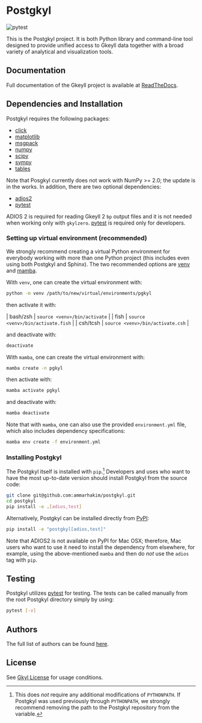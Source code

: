 # Postgkyl

![pytest](https://github.com/ammarhakim/postgkyl/actions/workflows/test.yml/badge.svg)

This is the Postgkyl project. It is both Python library and command-line tool
designed to provide unified access to Gkeyll data together with a broad variety
of analytical and visualization tools.

## Documentation

Full documentation of the Gkeyll project is available at
[ReadTheDocs](http://gkeyll.rtfd.io).

## Dependencies and Installation

Postgkyl requires the following packages:

* [click](https://pypi.org/project/click/)
* [matplotlib](https://pypi.org/project/matplotlib/)
* [msgpack](https://pypi.org/project/msgpack/)
* [numpy](https://pypi.org/project/numpy/)
* [scipy](https://pypi.org/project/scipy/)
* [sympy](https://pypi.org/project/sympy/)
* [tables](https://pypi.org/project/tables/)

Note that Posgkyl currently does not work with NumPy >= 2.0; the update is in
the works. In addition, there are two optional dependencies:

* [adios2](https://pypi.org/project/adios2/)
* [pytest](https://pypi.org/project/pytest/)

ADIOS 2 is required for reading Gkeyll 2 `bp` output files and it is not needed
when working only with `gkylzero`. [pytest](https://docs.pytest.org/en/stable/)
is required only for developers.

### Setting up virtual environment (recommended)

We strongly recommend creating a virtual Python environment for everybody
working with more than one Python project (this includes even using both
Postgkyl and Sphinx). The two recommended options are
[venv](https://docs.python.org/3/library/venv.html) and
[mamba](https://mamba.readthedocs.io/en/latest/).

With `venv`, one can create the virtual environment with:

```bash
python -m venv /path/to/new/virtual/environments/pgkyl
```

then activate it with:

| bash/zsh | `source <venv>/bin/activate`      |
| fish     | `source <venv>/bin/activate.fish` |
| csh/tcsh | `source <venv>/bin/activate.csh`  |

and deactivate with:

```bash
deactivate
```

With `mamba`, one can create the virtual environment with:

```bash
mamba create -n pgkyl
```

then activate with:

```bash
mamba activate pgkyl
```

and deactivate with:

```bash
mamba deactivate
```

Note that with `mamba`, one can also use the provided `environment.yml` file,
which also includes dependency specifications:

```bash
mamba env create -f environment.yml
```

### Installing Postgkyl

The Postgkyl itself is installed with `pip`.[^1] Developers and uses who want to
have the most up-to-date version should install Postgkyl from the source code:

```bash
git clone git@github.com:ammarhakim/postgkyl.git
cd postgkyl
pip install -e .[adios,test]
```

Alternatively, Postgkyl can be installed directly from [PyPI](https://pypi.org/project/postgkyl/):

```bash
pip install -e "postgkyl[adios,test]"
```

Note that ADIOS2 is not available on PyPI for Mac OSX; therefore, Mac users who
want to use it need to install the dependency from elsewhere, for example, using
the above-mentioned `mamba` and then do *not* use the `adios` tag with `pip`.

## Testing

Postgkyl utilizes [pytest](https://docs.pytest.org/) for testing. The tests can
be called manually from the root Postgkyl directory simply by using:

```bash
pytest [-v]
```

## Authors

The full list of authors can be found [here](AUTHORS.md).

## License

See [Gkyl License](http://gkyl.readthedocs.io/en/latest/license.html)
for usage conditions.

[^1]: This does *not* require any additional modifications of `PYTHONPATH`. If
    Postgkyl was used previously through `PYTHONPATH`, we strongly recommend
    removing the path to the Postgkyl repository from the variable.
